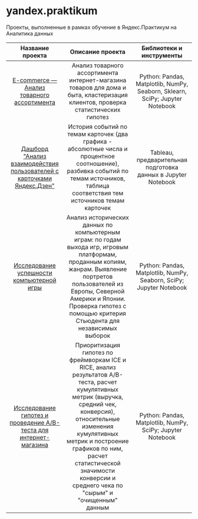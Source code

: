 # yandex.praktikum
Проекты, выполненные в рамках обучение в Яндекс.Практикум на Аналитика данных

| Название проекта      | Описание проекта                                      | Библиотеки и инструменты |
| :-------------------: | :---------------------------------------------------: |:---------------------------:|
| [E-commerce — Анализ товарного ассортимента](https://github.com/ElShcherbakova/yandex.praktikum/tree/main/e-commerce)| Анализ товарного ассортимента интернет-магазина  товаров для дома и быта, кластеризация клиентов, проверка статистических гипотез | Python: Pandas, Matplotlib, NumPy, Seaborn, Sklearn, SciPy; Jupyter Notebook |
| [Дашборд "Анализ взаимодействия пользователей с карточками Яндекс.Дзен"](https://public.tableau.com/profile/elizaveta6432#!/vizhome/__16162347965000/ZenDashboard)| История событий по темам карточек (два графика - абсолютные числа и процентное соотношение), разбивка событий по темам источников, таблица соответствия тем источников темам карточек  |Tableau, предварительная подготовка данных в Jupyter Notebook|
| [Исследование успешности компьютерной игры](https://github.com/ElShcherbakova/yandex.praktikum/tree/main/Games)| Анализ исторических данных по компьютерным играм: по годам выхода игр, игровым платформам, проданным копиям, жанрам. Выявление портретов пользователей из Европы, Северной Америки и Японии. Проверка гипотез с помощью критерия Стьюдента для независимых выборок | Python: Pandas, Matplotlib, NumPy, Seaborn, SciPy; Jupyter Notebook |
| [Исследование гипотез и проведение A/B-теста для интернет-магазина]()| Приоритизация гипотез по фреймворкам  ICE и RICE, анализ результатов A/B-теста, расчет кумулятивных метрик (выручка, средний чек, конверсия), относительные изменения кумулятивных метрик и построение графиков по ним, расчет статистической значимости конверсии и среднего чека по "сырым" и "очищенным" данным| Python: Pandas, Matplotlib, NumPy, SciPy; Jupyter Notebook |
